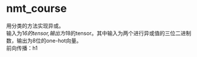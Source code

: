 # nmt_course
用分类的方法实现异或。<br>
输入为1*6的tensor,输出为1*8的tensor。其中输入为两个进行异或值的三位二进制数，输出为8位的one-hot向量。<br>
前向传播：h1
